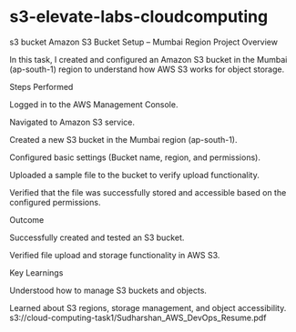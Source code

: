 # s3-elevate-labs-cloudcomputing
s3 bucket
Amazon S3 Bucket Setup – Mumbai Region
Project Overview

In this task, I created and configured an Amazon S3 bucket in the Mumbai (ap-south-1) region to understand how AWS S3 works for object storage.

Steps Performed

Logged in to the AWS Management Console.

Navigated to Amazon S3 service.

Created a new S3 bucket in the Mumbai region (ap-south-1).

Configured basic settings (Bucket name, region, and permissions).

Uploaded a sample file to the bucket to verify upload functionality.

Verified that the file was successfully stored and accessible based on the configured permissions.

Outcome

Successfully created and tested an S3 bucket.

Verified file upload and storage functionality in AWS S3.

Key Learnings

Understood how to manage S3 buckets and objects.

Learned about S3 regions, storage management, and object accessibility.
s3://cloud-computing-task1/Sudharshan_AWS_DevOps_Resume.pdf
